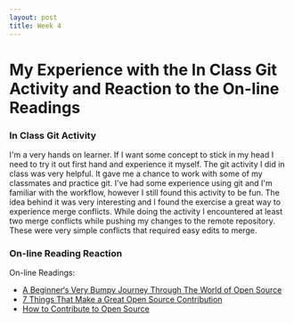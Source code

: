 ```yaml
---
layout: post
title: Week 4
---
```


# My Experience with the In Class Git Activity and Reaction to the On-line Readings

### In Class Git Activity

I'm a very hands on learner. If I want some concept to stick in my head I need to try it out first hand and experience it myself. The git activity I did in class was very helpful. It gave me a chance to work with some of my classmates and practice git. I've had some experience using git and I'm familiar with the workflow, however I still found this activity to be fun. The idea behind it was very interesting and I found the exercise a great way to experience merge conflicts. While doing the activity I encountered at least two merge conflicts while pushing my changes to the remote repository. These were very simple conflicts that required easy edits to merge. 

### On-line Reading Reaction

On-line Readings:

* [A Beginner‘s Very Bumpy Journey Through The World of Open Source](https://medium.freecodecamp.org/a-beginners-very-bumpy-journey-through-the-world-of-open-source-4d108d540b39)
* [7 Things That Make a Great Open Source Contribution](https://blog.newrelic.com/2014/11/05/open-source-contribution/)
* [How to Contribute to Open Source](https://opensource.guide/how-to-contribute/)

